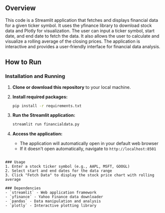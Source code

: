 ## Overview

This code is a Streamlit application that fetches and displays financial data for a given ticker symbol. It uses the yfinance library to download stock data and Plotly for visualization. The user can input a ticker symbol, start date, and end date to fetch the data. It also allows the user to calculate and visualize a rolling average of the closing prices. The application is interactive and provides a user-friendly interface for financial data analysis.

## How to Run


### Installation and Running

1. **Clone or download this repository** to your local machine.

2. **Install required packages:**
   ```bash
   pip install -r requirements.txt
   ```

3. **Run the Streamlit application:**
   ```bash
   streamlit run financialdata.py
   ```

4. **Access the application:**
   - The application will automatically open in your default web browser
   - If it doesn't open automatically, navigate to `http://localhost:8501`


```

### Usage
1. Enter a stock ticker symbol (e.g., AAPL, MSFT, GOOGL)
2. Select start and end dates for the data range
3. Click "Fetch Data" to display the stock price chart with rolling average

### Dependencies
- `streamlit` - Web application framework
- `yfinance` - Yahoo Finance data downloader
- `pandas` - Data manipulation and analysis
- `plotly` - Interactive plotting library
    